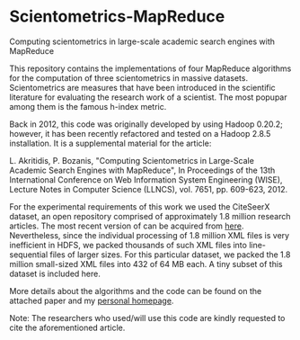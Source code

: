 # Scientometrics-MapReduce
Computing scientometrics in large-scale academic search engines with MapReduce

This repository contains the implementations of four MapReduce algorithms for the computation of three scientometrics in massive datasets. Scientometrics are measures that have been introduced in the scientific literature for evaluating the research work of a scientist. The most popupar among them is the famous h-index metric.

Back in 2012, this code was originally developed by using Hadoop 0.20.2; however, it has been recently refactored and tested on a Hadoop 2.8.5 installation. It is a supplemental material for the article:

L. Akritidis, P. Bozanis, "Computing Scientometrics in Large-Scale Academic Search Engines with MapReduce", In Proceedings of the 13th International Conference on Web Information System Engineering (WISE), Lecture Notes in Computer Science (LLNCS), vol. 7651, pp. 609-623, 2012.

For the experimental requirements of this work we used the CiteSeerX dataset, an open repository comprised of approximately 1.8 million research articles. The most recent version of can be acquired from [here](https://csxstatic.ist.psu.edu/downloads/data). Nevertheless, since the individual processing of 1.8 million XML files is very inefficient in HDFS, we packed thousands of such XML files into line-sequential files of larger sizes. For this particular dataset, we packed the 1.8 million small-sized XML files into 432 of 64 MB each. A tiny subset of this dataset is included here.

More details about the algorithms and the code can be found on the attached paper and my [personal homepage](http://users.sch.gr/lakritid/code.php?c=1).

Note: The researchers who used/will use this code are kindly requested to cite the aforementioned article.
